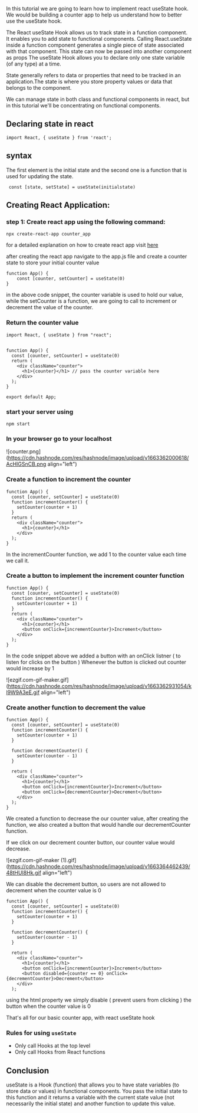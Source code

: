 In this tutorial we are going to learn how to implement react useState hook. We would be building a counter app to help us understand how to better use the useState hook.

The React useState Hook allows us to track state in a function component. It enables you to add state to functional components. Calling React.useState inside a function component generates a single piece of state associated with that component. This state can now be passed into another component as props
The useState Hook allows you to declare only one state variable (of any type) at a time.

State generally refers to data or properties that need to be tracked in an application.The state is where you store property values or data  that belongs to the component.

We can manage state in both class and functional components in react, but in this tutorial we'll be concentrating on functional components.

## Declaring state in react

``` import React, { useState } from 'react'; ```

## syntax
The first element is the initial state and the second one is a function that is used for updating the state.

```  const [state, setState] = useState(initialstate) ```


## Creating React Application:

### step 1: Create react app using the following command:

``` npx create-react-app counter_app ```

for a detailed explanation on how to create react app visit [here](https://mic.hashnode.dev/how-to-create-react-app)

after creating the react app navigate to the app.js file and create a counter state to store your initial counter value

```
function App() {
    const [counter, setCounter] = useState(0)
}

```

in the above code snippet, the counter variable is used to hold our value, while the setCounter is a function, we are going to call to increment or decrement the value of the counter.

### Return the counter value

```
import React, { useState } from "react";


function App() {
  const [counter, setCounter] = useState(0)
  return (
    <div className="counter">
      <h1>{counter}</h1> // pass the counter variable here
    </div>
  );
}

export default App;

```

### start your server using

``` npm start ```

### In your browser go to your localhost 


![counter.png](https://cdn.hashnode.com/res/hashnode/image/upload/v1663362000618/AcHIGSnCB.png align="left")



### Create a function to increment the counter 

```
function App() {
  const [counter, setCounter] = useState(0)
  function incrementCounter() {
    setCounter(counter + 1)
  }
  return (
    <div className="counter">
      <h1>{counter}</h1>
    </div>
  );
}

```

In the incrementCounter function, we add 1 to the counter value each time we call it.

### Create a button to implement the increment counter function


```
function App() {
  const [counter, setCounter] = useState(0)
  function incrementCounter() {
    setCounter(counter + 1)
  }
  return (
    <div className="counter">
      <h1>{counter}</h1>
      <button onClick={incrementCounter}>Increment</button>
    </div>
  );
}

```
In the code snippet above we added a button with an onClick listner ( to listen for clicks on the button )
Whenever the button is clicked out counter would increase by 1


![ezgif.com-gif-maker.gif](https://cdn.hashnode.com/res/hashnode/image/upload/v1663362931054/kl9W9A3eE.gif align="left")

### Create another function to decrement the value

```
function App() {
  const [counter, setCounter] = useState(0)
  function incrementCounter() {
    setCounter(counter + 1)
  }

  function decrementCounter() {
    setCounter(counter - 1)
  }

  return (
    <div className="counter">
      <h1>{counter}</h1>
      <button onClick={incrementCounter}>Increment</button>
      <button onClick={decrementCounter}>Decrement</button>
    </div>
  );
}
```

We created a function to decrease the our counter value, after creating the function, we also created a button that would handle our decrementCounter function.

If we click on our decrement counter button, our counter value would decrease.

![ezgif.com-gif-maker (1).gif](https://cdn.hashnode.com/res/hashnode/image/upload/v1663364462439/48tHUI8Hk.gif align="left")

We can disable the decrement button, so users are not allowed to decrement when the counter value is 0

```
function App() {
  const [counter, setCounter] = useState(0)
  function incrementCounter() {
    setCounter(counter + 1)
  }

  function decrementCounter() {
    setCounter(counter - 1)
  }

  return (
    <div className="counter">
      <h1>{counter}</h1>
      <button onClick={incrementCounter}>Increment</button>
      <button disabled={counter == 0} onClick={decrementCounter}>Decrement</button>
    </div>
  );

```
using the html property we simply disable ( prevent users from clicking ) the button when the counter value is 0

That's all for our basic counter app, with react useState hook

### Rules for using ``` useState ```

- Only call Hooks at the top level
- Only call Hooks from React functions

## Conclusion

useState is a Hook (function) that allows you to have state variables (to store data or values) in functional components. You pass the initial state to this function and it returns a variable with the current state value (not necessarily the initial state) and another function to update this value.

